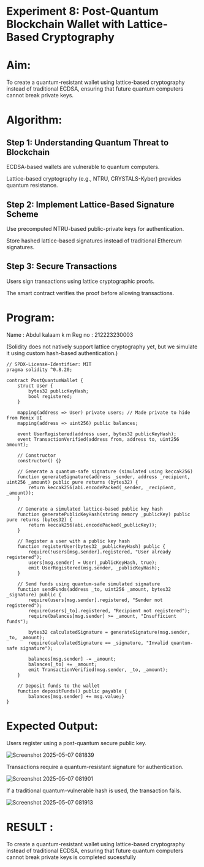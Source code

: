 # Experiment 8: Post-Quantum Blockchain Wallet with Lattice-Based Cryptography
# Aim:
To create a quantum-resistant wallet using lattice-based cryptography instead of traditional ECDSA, ensuring that future quantum computers cannot break private keys.

# Algorithm:
## Step 1: Understanding Quantum Threat to Blockchain
ECDSA-based wallets are vulnerable to quantum computers.


Lattice-based cryptography (e.g., NTRU, CRYSTALS-Kyber) provides quantum resistance.


## Step 2: Implement Lattice-Based Signature Scheme
Use precomputed NTRU-based public-private keys for authentication.


Store hashed lattice-based signatures instead of traditional Ethereum signatures.


## Step 3: Secure Transactions
Users sign transactions using lattice cryptographic proofs.


The smart contract verifies the proof before allowing transactions.



# Program:

Name : Abdul kalaam k m
Reg no : 212223230003

(Solidity does not natively support lattice cryptography yet, but we simulate it using custom hash-based authentication.)
```
// SPDX-License-Identifier: MIT
pragma solidity ^0.8.20;

contract PostQuantumWallet {
    struct User {
        bytes32 publicKeyHash;
        bool registered;
    }

    mapping(address => User) private users; // Made private to hide from Remix UI
    mapping(address => uint256) public balances;

    event UserRegistered(address user, bytes32 publicKeyHash);
    event TransactionVerified(address from, address to, uint256 amount);

    // Constructor
    constructor() {}

    // Generate a quantum-safe signature (simulated using keccak256)
    function generateSignature(address _sender, address _recipient, uint256 _amount) public pure returns (bytes32) {
        return keccak256(abi.encodePacked(_sender, _recipient, _amount));
    }

    // Generate a simulated lattice-based public key hash
    function generatePublicKeyHash(string memory _publicKey) public pure returns (bytes32) {
        return keccak256(abi.encodePacked(_publicKey));
    }

    // Register a user with a public key hash
    function registerUser(bytes32 _publicKeyHash) public {
        require(!users[msg.sender].registered, "User already registered");
        users[msg.sender] = User(_publicKeyHash, true);
        emit UserRegistered(msg.sender, _publicKeyHash);
    }

    // Send funds using quantum-safe simulated signature
    function sendFunds(address _to, uint256 _amount, bytes32 _signature) public {
        require(users[msg.sender].registered, "Sender not registered");
        require(users[_to].registered, "Recipient not registered");
        require(balances[msg.sender] >= _amount, "Insufficient funds");

        bytes32 calculatedSignature = generateSignature(msg.sender, _to, _amount);
        require(calculatedSignature == _signature, "Invalid quantum-safe signature");

        balances[msg.sender] -= _amount;
        balances[_to] += _amount;
        emit TransactionVerified(msg.sender, _to, _amount);
    }

    // Deposit funds to the wallet
    function depositFunds() public payable {
        balances[msg.sender] += msg.value;}
}
```

# Expected Output:
Users register using a post-quantum secure public key.

![Screenshot 2025-05-07 081839](https://github.com/user-attachments/assets/f761a246-67ab-493a-8b04-f9d58817df03)


Transactions require a quantum-resistant signature for authentication.

![Screenshot 2025-05-07 081901](https://github.com/user-attachments/assets/e0cf038d-1fa0-4acd-a10b-a2a23b73c61c)


If a traditional quantum-vulnerable hash is used, the transaction fails.

![Screenshot 2025-05-07 081913](https://github.com/user-attachments/assets/84e262be-f582-4a9a-ac35-5bb2e48e67e9)


# RESULT : 
To create a quantum-resistant wallet using lattice-based cryptography instead of traditional ECDSA, ensuring that future quantum computers cannot break private keys is completed sucessfully


